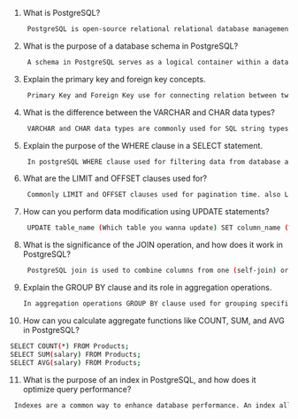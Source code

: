 1. What is PostgreSQL?

   ```bash
    PostgreSQL is open-source relational relational database management system (RDBMS)
   ```

2. What is the purpose of a database schema in PostgreSQL?

   ```bash
    A schema in PostgreSQL serves as a logical container within a database, acting as a namespace for organizing database objects like tables, views, functions, and more.
   ```

3. Explain the primary key and foreign key concepts.

   ```bash
    Primary Key and Foreign Key use for connecting relation between two database's table. Primary Key refers to it's table unique column in other hand Foreign Key column refers to different table's Primary Key column.
   ```

4. What is the difference between the VARCHAR and CHAR data types?

   ```bash
    VARCHAR and CHAR data types are commonly used for SQL string types data. If VARCHAR data type length set to 50 that means if you set any values that less then data types length then it'll never add extra padding that CHAR type does.
   ```

5. Explain the purpose of the WHERE clause in a SELECT statement.

   ```bash
    In postgreSQL WHERE clause used for filtering data from database at retrieving time. 
   ```

6. What are the LIMIT and OFFSET clauses used for?

   ```bash
    Commonly LIMIT and OFFSET clauses used for pagination time. also LIMIT can be used for retrieving limited data from database table. OFFSET can be used for skip data from database at retrieving time.
   ```

7. How can you perform data modification using UPDATE statements?

   ```bash
    UPDATE table_name (Which table you wanna update) SET column_name (Which column you wanna update) = new_column_value WHERE condition (specific row for update);
   ```

8. What is the significance of the JOIN operation, and how does it work in PostgreSQL?

   ```bash
    PostgreSQL join is used to combine columns from one (self-join) or more tables based on the values of the common columns between related tables.
   ```

9. Explain the GROUP BY clause and its role in aggregation operations.

   ```bash
   In aggregation operations GROUP BY clause used for grouping specific column by providing condition;
   ```

10. How can you calculate aggregate functions like COUNT, SUM, and AVG in PostgreSQL?

   ```bash
   SELECT COUNT(*) FROM Products; 
   SELECT SUM(salary) FROM Products; 
   SELECT AVG(salary) FROM Products; 
   ```

11. What is the purpose of an index in PostgreSQL, and how does it optimize query performance?

   ```bash
    Indexes are a common way to enhance database performance. An index allows the database server to find and retrieve specific rows much faster than it could do without an index.
   ```
